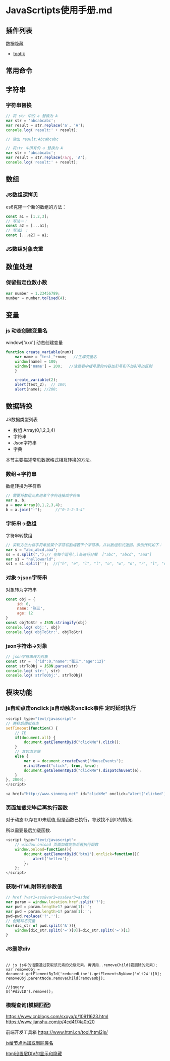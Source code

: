 # JavaScrtipts使用手册.md

## 插件列表

数据隐藏

- [tootik](https://eliortabeka.github.io/tootik/)

## 常用命令


## 字符串

### 字符串替换

```javascript
// 将 str 中的 a 替换为 A
var str = 'abcabcabc';
var result = str.replace('a', 'A');
console.log('result:' + result);  

// 输出 result:Abcabcabc

// 将str 中所有的 a 替换为 A
var str = 'abcabcabc';
var result = str.replace(/a/g, 'A');
console.log('result:' + result); 
```

## 数组

### JS数组深拷贝

es6克隆一个新的数组的方法：

```javascript
const a1 = [1,2,3];
// 写法一：
const a2 = [...a1];
// 写法2 ：
const [...a2] = a1;
```

### JS数组对象去重

## 数值处理

### 保留指定位数小数

```javascript
var number = 1.23456789;
number = number.toFixed(4);
```

## 变量

### js 动态创建变量名

window['xxx'] 动态创建变量

```javascript
function create_variable(num){
    var name = "test_"+num;   //生成变量名
    window[name] = 100;
    window['name'] = 200;   //注意看中括号里的内容加引号和不加引号的区别
    }

    create_variable(2);
    alert(test_2);  // 100;
    alert(name); //200;
```


## 数据转换

JS数据类型列表

- 数组 Array(0,1,2,3,4)
- 字符串
- Json字符串
- 字典

本节主要描述常见数据格式相互转换的方法。

### 数组->字符串

数组转换为字符串

```js
// 需要将数组元素用某个字符连接成字符串
var a, b;
a = new Array(0,1,2,3,4);
b = a.join("-");      //"0-1-2-3-4"
```

### 字符串->数组

字符串转数组

```js
// 实现方法为将字符串按某个字符切割成若干个字符串，并以数组形式返回，示例代码如下：
var s = "abc,abcd,aaa";
ss = s.split(",");// 在每个逗号(,)处进行分解  ["abc", "abcd", "aaa"]
var s1 = "helloworld";
ss1 = s1.split('');  //["h", "e", "l", "l", "o", "w", "o", "r", "l", "d"]
```

### 对象->json字符串

对象转为字符串

```js
const obj = {
     id: 0,
     name: '张三',
     age: 12
}
const objToStr = JSON.stringify(obj)
console.log('obj:', obj)
console.log('objToStr:', objToStr)
```

### json字符串->对象

```js
// json字符串转为对象
const str = '{"id":0,"name":"张三","age":12}'
const strToObj = JSON.parse(str)
console.log('str:', str)
console.log('strToObj:', strToObj)
```

## 模块功能

### js自动点击onclick js自动触发onclick事件 定时延时执行

```javascript
<script type="text/javascript">
// 两秒后模拟点击
setTimeout(function() {
    // IE
    if(document.all) {
        document.getElementById("clickMe").click();
    }
    // 其它浏览器
    else {
        var e = document.createEvent("MouseEvents");
        e.initEvent("click", true, true);
        document.getElementById("clickMe").dispatchEvent(e);
    }
}, 2000);
</script>
  
<a href="http://www.sinmeng.net" id="clickMe" οnclick="alert('clicked');">触发onclick</a>
```

### 页面加载完毕后再执行函数

对于动态ID,存在ID未赋值,但是函数已执行，导致找不到ID的情况.

所以需要最后加载函数.

```javascript
<script type="text/javascript">
    // window.onload 页面加载完毕后再执行函数
    window.onload=function(){
        document.getElementById('btn1').onclick=function(){
            alert('helleo');
        };
    };
</script>
```

### 获取HTML附带的参数值

```javascript
// href ?var1=sss&var2=sss&var3=asdsd
var param = window.location.href.split('?');
var pwd = param.length>1? param[1]:'';
var pwd = param.length>1? param[1]:'';
pwd=pwd.replace('?','');
// 创建动态变量
for(dic_str of pwd.split('&')){
    window[dic_str.split('=')[0]]=dic_str.split('=')[1]
}
```

### JS删除div

```javascipt

// js js中的话要通过获取该元素的父级元素，再调用..removeChild(要删除的元素);
var removeObj = document.getElementById('reducedLine').getElementsByName('mlt24')[0];
removeObj.parentNode.removeChild(removeObj);

//jquery
$('#divID').remove();
```

### 模糊查询(模糊匹配)

https://www.cnblogs.com/sxxya/p/10911623.html
https://www.jianshu.com/p/4cd4f74a0b20  

前端开发工具箱
https://www.html.cn/tool/html2js/


[js给节点添加或删除类名](http://www.bubuko.com/infodetail-2698446.html)  



[html设置层DIV的显示和隐藏](https://www.cnblogs.com/zyb2014/p/3669731.html)